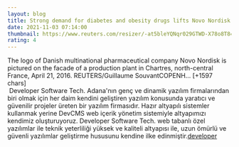 ```yaml
--- 
layout: blog
title: Strong demand for diabetes and obesity drugs lifts Novo Nordisk earnings - Reuters
date: 2021-11-03 07:14:00
thumbnail: https://www.reuters.com/resizer/-at5bleYQNqr029GTWD-X78o8T8=/1200x628/smart/filters:quality(80)/cloudfront-us-east-2.images.arcpublishing.com/reuters/VQNBXFIJPRIBPPDP7NSEMHRNNQ.jpg
rating: 4
---
```

The logo of Danish multinational pharmaceutical company Novo Nordisk is pictured on the facade of a production plant in Chartres, north-central France, April 21, 2016. REUTERS/Guillaume SouvantCOPENH… [+1597 chars]</br>&nbsp;Developer Software Tech. Adana'nın genç ve dinamik yazılım firmalarından biri olmak için her daim kendini geliştiren yazılım konusunda yaratıcı ve güvenilir projeler üreten bir yazılım firmasıdır. Hazır altyapılı sistemler kullanmak yerine DevCMS web içerik yönetim sistemiyle altyapımızı kendimiz oluşturuyoruz. Developer Software Tech. web tabanlı özel yazılımlar ile teknik yeterliliği yüksek ve kaliteli altyapısı ile, uzun ömürlü ve güvenli yazılımlar geliştirme hususunu kendine ilke edinmiştir.<a href="https://www.developerbilisim.com/">developer</a>